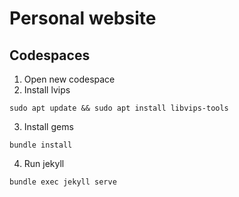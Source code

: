 # Personal website


## Codespaces

1. Open new codespace
2. Install lvips
   
```
sudo apt update && sudo apt install libvips-tools
```

3. Install gems
   
```
bundle install
```

4. Run jekyll

```
bundle exec jekyll serve
```